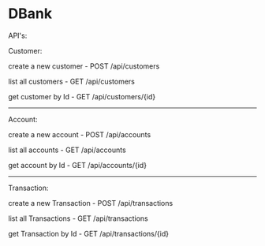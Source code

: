 # DBank
API's:

Customer:

create a new customer - 
POST /api/customers

list all customers - 
GET /api/customers

get customer by Id - 
GET /api/customers/{id}

-------------------------------------------
Account:

create a new account - 
POST /api/accounts

list all accounts - 
GET /api/accounts

get account by Id - 
GET /api/accounts/{id} 

-------------------------------------------
Transaction:

create a new Transaction -
POST /api/transactions

list all Transactions - 
GET /api/transactions

get Transaction by Id - 
GET /api/transactions/{id} 
